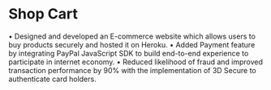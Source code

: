 # Shop Cart
 •	Designed and developed an E-commerce website which allows users to buy products securely and hosted it on Heroku. •	Added Payment feature by integrating PayPal JavaScript SDK to build end-to-end experience to participate in internet economy. •	Reduced likelihood of fraud and improved transaction performance by 90% with the implementation of 3D Secure to authenticate card holders.
